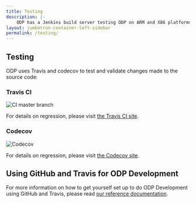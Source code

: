 ```yaml
---
title: Testing
description: |-
    ODP has a Jenkins build server testing ODP on ARM and X86 platforms, and reflecting the different ODP implementations supported by LNG. The build service performs various build, static analysis, cross compile and execution tests summarized below.
layout: jumbotron-container-left-sidebar
permalink: /testing/
---
```

## Testing

ODP uses Travis and codecov to test and validate changes made to the source code:

### Travis CI
![CI master branch](https://travis-ci.org/Linaro/odp.svg?branch=master)

For details on regression, please visit [the Travis CI site](https://travis-ci.org/Linaro/odp).

### Codecov
![Codecov](https://codecov.io/gh/Linaro/odp/branch/master/graph/badge.svg)

For details on regression, please visit [the Codecov site](https://codecov.io/gh/Linaro/odp).

## Using GitHub and Travis for ODP Development

For more information on how to get yourself set up to do ODP Development using GitHub and Travis, please read [our reference documentation](https://github.com/Linaro/odp/wiki/Using-GitHub-and-Travis-for-ODP-Development).
